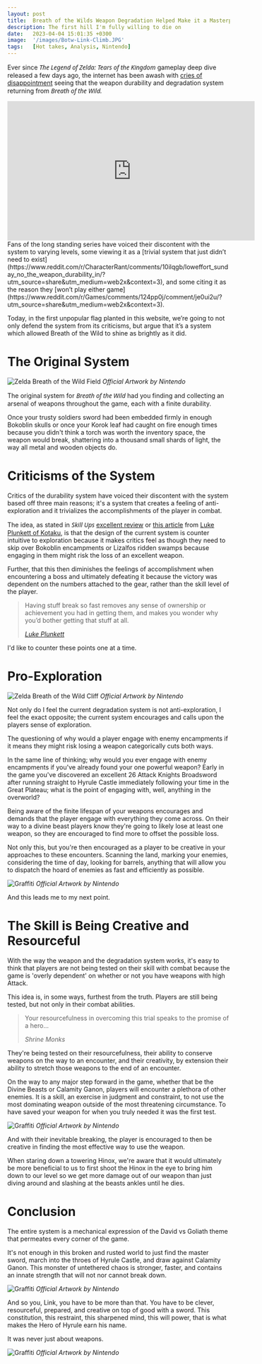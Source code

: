 ```yaml
---
layout: post
title:  Breath of the Wilds Weapon Degradation Helped Make it a Masterpiece
description: The first hill I'm fully willing to die on
date:   2023-04-04 15:01:35 +0300
image:  '/images/Botw-Link-Climb.JPG'
tags:   [Hot takes, Analysis, Nintendo]
---
```

Ever since <em style="font-family: system-ui">The Legend of Zelda: Tears of the Kingdom</em> gameplay deep dive released a few days ago, the internet has been awash with [cries of disappointment](https://kotaku.com/zelda-tears-kingdom-weapon-break-fuse-degradation-botw-1850273218) seeing that the weapon durability and degradation system returning from <em style="font-family: system-ui">Breath of the Wild.</em> 

<iframe width="560" height="315" src="https://www.youtube.com/embed/a6qna-ZCbxA" title="YouTube video player" frameborder="0" allow="accelerometer; autoplay; clipboard-write; encrypted-media; gyroscope; picture-in-picture; web-share" allowfullscreen></iframe>
<br>
Fans of the long standing series have voiced their discontent with the system to varying levels, some viewing it as a [trivial system that just didn’t need to exist](https://www.reddit.com/r/CharacterRant/comments/10ilqgb/loweffort_sunday_no_the_weapon_durability_in/?utm_source=share&utm_medium=web2x&context=3), and some citing it as the reason they [won’t play either game](https://www.reddit.com/r/Games/comments/124pp0j/comment/je0ui2u/?utm_source=share&utm_medium=web2x&context=3). 

Today, in the first unpopular flag planted in this website, we’re going to not only defend the system from its criticisms, but argue that it’s a system which allowed Breath of the Wild to shine as brightly as it did. 

# The Original System

![Zelda Breath of the Wild Field]({{site.baseurl}}/images/Link-Zelda-Field.JPG)
*Official Artwork by Nintendo*

The original system for <em style="font-family: system-ui">Breath of the Wild</em> had you finding and collecting an arsenal of weapons throughout the game, each with a finite durability.

Once your trusty soldiers sword had been embedded firmly in enough Bokoblin skulls or once your Korok leaf had caught on fire enough times because you didn't think a torch was worth the inventory space, the weapon would break, shattering into a thousand small shards of light, the way all metal and wooden objects do.

# Criticisms of the System

Critics of the durability system have voiced their discontent with the system based off three main reasons; it's a system that creates a feeling of anti-exploration and it trivializes the accomplishments of the player in combat.

The idea, as stated in <em style="font-family: system-ui">Skill Ups</em> [excellent review](https://youtu.be/vZd3Qh32jUo) or [this article](https://kotaku.com/zeldas-sword-breakage-is-some-bullshit-1793139670) from [Luke Plunkett of Kotaku](https://kotaku.com/author/lukeplunkett), is that the design of the current system is counter intuitive to exploration because it makes critics feel as though they need to skip over Bokoblin encampments or Lizalfos ridden swamps because engaging in them might risk the loss of an excellent weapon.

Further, that this then diminishes the feelings of accomplishment when encountering a boss and ultimately defeating it because the victory was dependent on the numbers attached to the gear, rather than the skill level of the player.

>Having stuff break so fast removes any sense of ownership or achievement you had in getting them, and makes you wonder why you’d bother getting that stuff at all.
>
> <cite>[Luke Plunkett](https://kotaku.com/author/lukeplunkett)</cite>


I'd like to counter these points one at a time.

# Pro-Exploration

![Zelda Breath of the Wild Cliff]({{site.baseurl}}/images/Totk-Link-Cliff.JPG)
*Official Artwork by Nintendo*


Not only do I feel the current degradation system is not anti-exploration, I feel the exact opposite; the current system encourages and calls upon the players sense of exploration.

The questioning of why would a player engage with enemy encampments if it means they might risk losing a weapon categorically cuts both ways. 

In the same line of thinking; why would you ever engage with enemy encampments if you've already found your one powerful weapon? Early in the game you've discovered an excellent 26 Attack Knights Broadsword after running straight to Hyrule Castle immediately following your time in the Great Plateau; what is the point of engaging with, well, anything in the overworld?

Being aware of the finite lifespan of your weapons encourages and demands that the player engage with everything they come across. On their way to a divine beast players know they're going to likely lose at least one weapon, so they are encouraged to find more to offset the possible loss.

Not only this, but you're then encouraged as a player to be creative in your approaches to these encounters. Scanning the land, marking your enemies, considering the time of day, looking for barrels, anything that will allow you to dispatch the hoard of enemies as fast and efficiently as possible.

![Graffiti]({{site.baseurl}}/images/Botw-Link-Camp.JPG)
*Official Artwork by Nintendo*

And this leads me to my next point.

# The Skill is Being Creative and Resourceful

With the way the weapon and the degradation system works, it's easy to think that players are not being tested on their skill with combat because the game is 'overly dependent' on whether or not you have weapons with high Attack.

This idea is, in some ways, furthest from the truth. Players are still being tested, but not only in their combat abilities. 

>Your resourcefulness in overcoming this trial speaks to the promise of a hero...
>
> <cite>Shrine Monks</cite>

They're being tested on their resourcefulness, their ability to conserve weapons on the way to an encounter, and their creativity, by extension their ability to stretch those weapons to the end of an encounter.

On the way to any major step forward in the game, whether that be the Divine Beasts or Calamity Ganon, players will encounter a plethora of other enemies. It is a skill, an exercise in judgment and constraint, to not use the most dominating weapon outside of the most threatening circumstance. To have saved your weapon for when you truly needed it was the first test.

![Graffiti]({{site.baseurl}}/images/Botw-Link-Lynel.JPG)
*Official Artwork by Nintendo*

And with their inevitable breaking, the player is encouraged to then be creative in finding the most effective way to use the weapon. 

When staring down a towering Hinox, we're aware that it would ultimately be more beneficial to us to first shoot the Hinox in the eye to bring him down to our level so we get more damage out of our weapon than just diving around and slashing at the beasts ankles until he dies.

# Conclusion

The entire system is a mechanical expression of the David vs Goliath theme that permeates every corner of the game. 

It's not enough in this broken and rusted world to just find the master sword, march into the throes of Hyrule Castle, and draw against Calamity Ganon. This monster of untethered chaos is stronger, faster, and contains an innate strength that will not nor cannot break down.

![Graffiti]({{site.baseurl}}/images/Botw-Link-Divine.JPG)
*Official Artwork by Nintendo*

And so you, Link, you have to be more than that. You have to be clever, resourceful, prepared, and creative on top of good with a sword. This constitution, this restraint, this sharpened mind, this will power, that is what makes the Hero of Hyrule earn his name. 

It was never just about weapons.


![Graffiti]({{site.baseurl}}/images/Link-Gazing-Hyrule.JPG)
*Official Artwork by Nintendo*